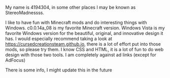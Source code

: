 My name is 4194304, in some other places I may be known as StereoMadnessss.

I like to have fun with Minecraft mods and do interesting things with Windows.
c0.0.14a_08 is my favorite Minecraft version.
Windows Vista is my favorite Windows version for the beautiful, original, and innovative design it has.
I would especially recommend taking a look at https://cursedcreationsteam.github.io, there is a lot of effort put into those mods, so please try them.
I know CSS and HTML, it is a lot of fun to do web design with those two tools.
I am completely against ad links (except for AdFocus)

There is some info, I might update this in the future
